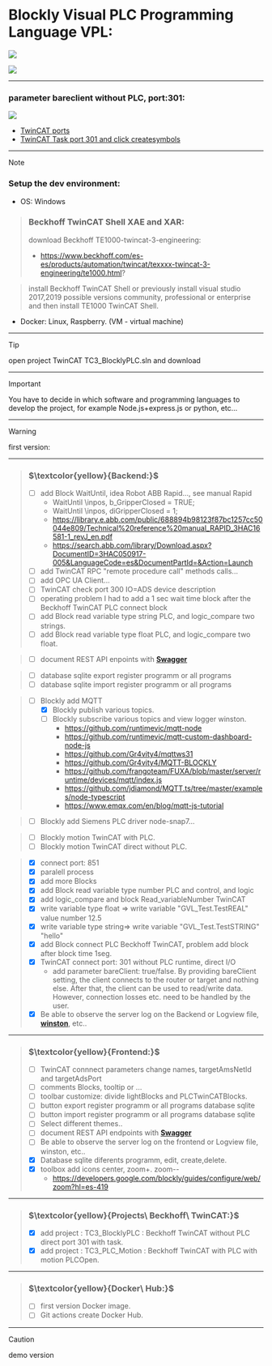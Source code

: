 # Blockly Visual PLC Programming Language VPL:

![](./assets/VisualPLC.JPG)

![](./assets/VisualPLC_BlocklyPLC_TwinCAT_read_variable_Number.JPG)
***
### parameter bareclient without PLC, port:301:
![](./assets/Blockly_TwinCAT_port_301_without_PLC_bareClient.JPG)

- [TwinCAT ports](https://infosys.beckhoff.com/content/1033/tcadscommon/12439473419.html?id=2313713130539198092)
- [TwinCAT Task port 301 and click createsymbols](https://infosys.beckhoff.com/content/1033/tf6100_tc3_opcua/78736395.html?id=4446560320668888306)
***
> [!NOTE]
> ### Setup the dev environment:
- OS: Windows

> ### Beckhoff TwinCAT Shell XAE and XAR:
> download Beckhoff TE1000-twincat-3-engineering:
> - https://www.beckhoff.com/es-es/products/automation/twincat/texxxx-twincat-3-engineering/te1000.html?

> install Beckhoff TwinCAT Shell or previously install visual studio 2017,2019 possible versions community, professional or enterprise and then install TE1000 TwinCAT Shell.

- Docker: Linux, Raspberry. (VM - virtual machine)
***
> [!TIP]
> open project TwinCAT TC3_BlocklyPLC.sln and download
***
> [!IMPORTANT]  
> You have to decide in which software and programming languages ​​to develop the project, for example Node.js+express.js or python, etc...
***
> [!WARNING]  
> first version:
***
> ### $\textcolor{yellow}{Backend:}$
> - [ ] add Block WaitUntil, idea Robot ABB Rapid..., see manual Rapid
>      - WaitUntil \inpos, b_GripperClosed = TRUE;
>      - WaitUntil \inpos, diGripperClosed = 1;
>      - https://library.e.abb.com/public/688894b98123f87bc1257cc50044e809/Technical%20reference%20manual_RAPID_3HAC16581-1_revJ_en.pdf
>      - https://search.abb.com/library/Download.aspx?DocumentID=3HAC050917-005&LanguageCode=es&DocumentPartId=&Action=Launch
> - [ ] add TwinCAT RPC "remote procedure call" methods calls...
> - [ ] add OPC UA Client...
> - [ ] TwinCAT check port 300 IO=ADS device description
> - [ ] operating problem I had to add a 1 sec wait time block after the Beckhoff TwinCAT PLC connect block
> - [ ] add Block read variable type string PLC, and logic_compare two strings.
> - [ ] add Block read variable type float PLC, and logic_compare two float.

> - [ ] document REST API enpoints with [**Swagger**](https://swagger.io/docs/)

> - [ ] database sqlite export register programm or all programs
> - [ ] database sqlite import register programm or all programs

> - [ ] Blockly add MQTT
>   - [x] Blockly publish various topics.
>   - [ ] Blockly subscribe various topics and view logger winston.
>      - https://github.com/runtimevic/mqtt-node
>      - https://github.com/runtimevic/mqtt-custom-dashboard-node-js
>      - https://github.com/Gr4vity4/mqttws31
>      - https://github.com/Gr4vity4/MQTT-BLOCKLY
>      - https://github.com/frangoteam/FUXA/blob/master/server/runtime/devices/mqtt/index.js
>      - https://github.com/jdiamond/MQTT.ts/tree/master/examples/node-typescript
>      - https://www.emqx.com/en/blog/mqtt-js-tutorial

> - [ ] Blockly add Siemens PLC driver node-snap7...

> - [ ] Blockly motion TwinCAT with PLC.
> - [ ] Blockly motion TwinCAT direct without PLC.

> - [x] connect port: 851
> - [x] paralell process
> - [x] add more Blocks
> - [x] add Block read variable type number PLC and control, and logic
> - [x] add logic_compare and block Read_variableNumber TwinCAT
> - [x] write variable type float => write variable "GVL_Test.TestREAL" value number 12.5
> - [x] write variable type string=> write variable "GVL_Test.TestSTRING" "hello"
> - [x] add Block connect PLC Beckhoff TwinCAT, problem add block after block time 1seg.
> - [x] TwinCAT connect port: 301 without PLC runtime, direct I/O
>      - add parameter bareClient: true/false. By providing bareClient setting, the client connects to the router or target and nothing else. After that, the client can be used to read/write data. However, connection losses etc. need to be handled by the user.
> - [x] Be able to observe the server log on the Backend or Logview file, [**winston**](https://github.com/winstonjs/winston), etc..

***
> ### $\textcolor{yellow}{Frontend:}$
> - [ ] TwinCAT connnect parameters change names, targetAmsNetId and targetAdsPort
> - [ ] comments Blocks, tooltip or ...
> - [ ] toolbar customize: divide lightBlocks and PLCTwinCATBlocks.
> - [ ] button export register programm or all programs database sqlite
> - [ ] button import register programm or all programs database sqlite
> - [ ] Select different themes..
> - [ ] document REST API endpoints with [**Swagger**](https://swagger.io/docs/)
> - [ ] Be able to observe the server log on the frontend or Logview file, winston, etc..
> - [x] Database sqlite diferents programm, edit, create,delete.
> - [x] toolbox add icons center, zoom+. zoom--
>      - https://developers.google.com/blockly/guides/configure/web/zoom?hl=es-419 
***
> ### $\textcolor{yellow}{Projects\ Beckhoff\ TwinCAT:}$
> - [x] add project : TC3_BlocklyPLC : Beckhoff TwinCAT without PLC direct port 301 with task.
> - [x] add project : TC3_PLC_Motion : Beckhoff TwinCAT with PLC with motion PLCOpen.
***
> ### $\textcolor{yellow}{Docker\ Hub:}$
> - [ ] first version Docker image.
> - [ ] Git actions create Docker Hub.
***
> [!CAUTION]
> demo version

